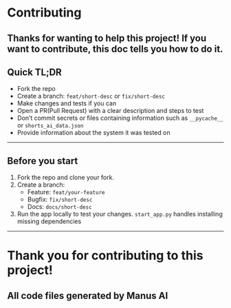 # Contributing

Thanks for wanting to help this project!
If you want to contribute, this doc tells you how to do it.
---

## Quick TL;DR
- Fork the repo  
- Create a branch: `feat/short-desc` or `fix/short-desc`
- Make changes and tests if you can  
- Open a PR(Pull Request) with a clear description and steps to test 
- Don’t commit secrets or files containing information such as `__pycache__` or `shorts_ai_data.json`
- Provide information about the system it was tested on
---

## Before you start
1. Fork the repo and clone your fork.  
2. Create a branch:
   - Feature: `feat/your-feature`
   - Bugfix: `fix/short-desc`
   - Docs: `docs/short-desc`
3. Run the app locally to test your changes. `start_app.py` handles installing missing dependencies

---

# Thank you for contributing to this project!

## All code files generated by Manus AI
